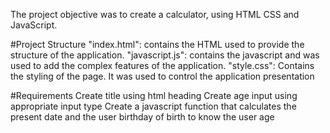 
The project objective was to create a calculator, using HTML CSS and JavaScript.

#Project Structure
"index.html": contains the HTML used to provide the structure of the application.
"javascript.js": contains the javascript and was used to add the complex features of the application.
"style.css": Contains the styling of the page. It was used to control the application presentation

#Requirements
Create title using html heading
Create age input using appropriate input type
Create a javascript function that calculates the present date and the user birthday of birth to know the user age

